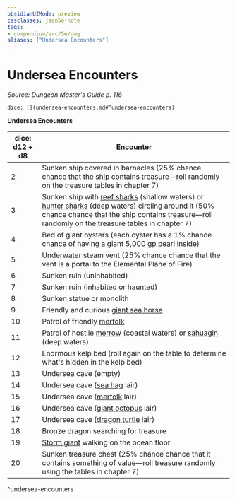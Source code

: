 ```yaml
---
obsidianUIMode: preview
cssclasses: json5e-note
tags:
- compendium/src/5e/dmg
aliases: ["Undersea Encounters"]
---
```

# Undersea Encounters
*Source: Dungeon Master's Guide p. 116* 

`dice: [](undersea-encounters.md#^undersea-encounters)`

**Undersea Encounters**

| dice: d12 + d8 | Encounter |
|----------------|-----------|
| 2 | Sunken ship covered in barnacles (25% chance chance that the ship contains treasure—roll randomly on the treasure tables in chapter 7) |
| 3 | Sunken ship with [reef sharks](/compendium/bestiary/beast/reef-shark.md) (shallow waters) or [hunter sharks](/compendium/bestiary/beast/hunter-shark.md) (deep waters) circling around it (50% chance chance that the ship contains treasure—roll randomly on the treasure tables in chapter 7) |
| 4 | Bed of giant oysters (each oyster has a 1% chance chance of having a giant 5,000 gp pearl inside) |
| 5 | Underwater steam vent (25% chance chance that the vent is a portal to the Elemental Plane of Fire) |
| 6 | Sunken ruin (uninhabited) |
| 7 | Sunken ruin (inhabited or haunted) |
| 8 | Sunken statue or monolith |
| 9 | Friendly and curious [giant sea horse](/compendium/bestiary/beast/giant-sea-horse.md) |
| 10 | Patrol of friendly [merfolk](/compendium/bestiary/humanoid/merfolk.md) |
| 11 | Patrol of hostile [merrow](/compendium/bestiary/monstrosity/merrow.md) (coastal waters) or [sahuagin](/compendium/bestiary/humanoid/sahuagin.md) (deep waters) |
| 12 | Enormous kelp bed (roll again on the table to determine what's hidden in the kelp bed) |
| 13 | Undersea cave (empty) |
| 14 | Undersea cave ([sea hag](/compendium/bestiary/fey/sea-hag.md) lair) |
| 15 | Undersea cave ([merfolk](/compendium/bestiary/humanoid/merfolk.md) lair) |
| 16 | Undersea cave ([giant octopus](/compendium/bestiary/beast/giant-octopus.md) lair) |
| 17 | Undersea cave ([dragon turtle](/compendium/bestiary/dragon/dragon-turtle.md) lair) |
| 18 | Bronze dragon searching for treasure |
| 19 | [Storm giant](/compendium/bestiary/giant/storm-giant.md) walking on the ocean floor |
| 20 | Sunken treasure chest (25% chance chance that it contains something of value—roll treasure randomly using the tables in chapter 7) |
^undersea-encounters